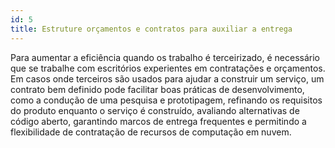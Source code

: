 ```yaml
---
id: 5
title: Estruture orçamentos e contratos para auxiliar a entrega
---
```


Para aumentar a eficiência quando os trabalho é terceirizado, é necessário que se trabalhe com escritórios experientes em contratações e orçamentos. Em casos onde terceiros são usados para ajudar a construir um serviço, um contrato bem definido pode facilitar boas práticas de desenvolvimento, como a condução de uma pesquisa e prototipagem, refinando os requisitos do produto enquanto o serviço é construído, avaliando alternativas de código aberto, garantindo marcos de entrega frequentes e permitindo a flexibilidade de contratação de recursos de computação em nuvem.

<!--
#### checklist
1. Budget includes research, discovery, and prototyping activities
2. Contract is structured to request frequent deliverables and not multi-month milestones
3. Contract is structured to hold vendors accountable to deliverables
4. Contract allows the government delivery team the flexibility to adjust feature prioritization as the project evolves
5. Contract ensures open source solutions are evaluated alongside commercial solutions when technology choices are made
6. Contract specifies that software and data generated by third parties remains under our control, and can be reused and released to the public as appropriate and in accordance with the law
7. Contract allows us to use tools, services, and hosting from vendors with a variety of pricing models, including fixed fees and variable service-based models like “pay-for-what-you-use” services
8. Contract specifies a warranty period where defects uncovered by the public are addressed by the vendor(s) at no additional cost to the government
9. Contract includes a transition of services period and transition-out plan



#### key questions
- How frequent are the delivery milestones?
- What are the performance metrics defined in the contract? (i.e., response time, system uptime, time period to address priority issues, etc.)
-->